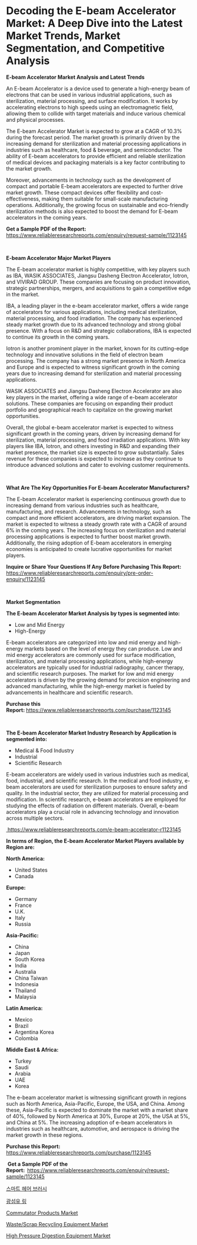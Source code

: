 <p><h1>Decoding the E-beam Accelerator Market: A Deep Dive into the Latest Market Trends, Market Segmentation, and Competitive Analysis</h1></p><p><strong>E-beam Accelerator Market Analysis and Latest Trends</strong></p>
<p><p>An E-beam Accelerator is a device used to generate a high-energy beam of electrons that can be used in various industrial applications, such as sterilization, material processing, and surface modification. It works by accelerating electrons to high speeds using an electromagnetic field, allowing them to collide with target materials and induce various chemical and physical processes.</p><p>The E-beam Accelerator Market is expected to grow at a CAGR of 10.3% during the forecast period. The market growth is primarily driven by the increasing demand for sterilization and material processing applications in industries such as healthcare, food & beverage, and semiconductor. The ability of E-beam accelerators to provide efficient and reliable sterilization of medical devices and packaging materials is a key factor contributing to the market growth.</p><p>Moreover, advancements in technology such as the development of compact and portable E-beam accelerators are expected to further drive market growth. These compact devices offer flexibility and cost-effectiveness, making them suitable for small-scale manufacturing operations. Additionally, the growing focus on sustainable and eco-friendly sterilization methods is also expected to boost the demand for E-beam accelerators in the coming years.</p></p>
<p><strong>Get a Sample PDF of the Report:&nbsp;</strong> <a href="https://www.reliableresearchreports.com/enquiry/request-sample/1123145">https://www.reliableresearchreports.com/enquiry/request-sample/1123145</a></p>
<p>&nbsp;</p>
<p><strong>E-beam Accelerator Major Market Players</strong></p>
<p><p>The E-beam accelerator market is highly competitive, with key players such as IBA, WASIK ASSOCIATES, Jiangsu Dasheng Electron Accelerator, Iotron, and VIVIRAD GROUP. These companies are focusing on product innovation, strategic partnerships, mergers, and acquisitions to gain a competitive edge in the market.</p><p>IBA, a leading player in the e-beam accelerator market, offers a wide range of accelerators for various applications, including medical sterilization, material processing, and food irradiation. The company has experienced steady market growth due to its advanced technology and strong global presence. With a focus on R&D and strategic collaborations, IBA is expected to continue its growth in the coming years.</p><p>Iotron is another prominent player in the market, known for its cutting-edge technology and innovative solutions in the field of electron beam processing. The company has a strong market presence in North America and Europe and is expected to witness significant growth in the coming years due to increasing demand for sterilization and material processing applications.</p><p>WASIK ASSOCIATES and Jiangsu Dasheng Electron Accelerator are also key players in the market, offering a wide range of e-beam accelerator solutions. These companies are focusing on expanding their product portfolio and geographical reach to capitalize on the growing market opportunities.</p><p>Overall, the global e-beam accelerator market is expected to witness significant growth in the coming years, driven by increasing demand for sterilization, material processing, and food irradiation applications. With key players like IBA, Iotron, and others investing in R&D and expanding their market presence, the market size is expected to grow substantially. Sales revenue for these companies is expected to increase as they continue to introduce advanced solutions and cater to evolving customer requirements.</p></p>
<p>&nbsp;</p>
<p><strong>What Are The Key Opportunities For E-beam Accelerator Manufacturers?</strong></p>
<p><p>The E-beam Accelerator market is experiencing continuous growth due to increasing demand from various industries such as healthcare, manufacturing, and research. Advancements in technology, such as compact and more efficient accelerators, are driving market expansion. The market is expected to witness a steady growth rate with a CAGR of around 6% in the coming years. The increasing focus on sterilization and material processing applications is expected to further boost market growth. Additionally, the rising adoption of E-beam accelerators in emerging economies is anticipated to create lucrative opportunities for market players.</p></p>
<p><strong>Inquire or Share Your Questions If Any Before Purchasing This Report:</strong> <a href="https://www.reliableresearchreports.com/enquiry/pre-order-enquiry/1123145">https://www.reliableresearchreports.com/enquiry/pre-order-enquiry/1123145</a></p>
<p>&nbsp;</p>
<p><strong>Market Segmentation</strong></p>
<p><strong>The E-beam Accelerator Market Analysis by types is segmented into:</strong></p>
<p><ul><li>Low and Mid Energy</li><li>High-Energy</li></ul></p>
<p><p>E-beam accelerators are categorized into low and mid energy and high-energy markets based on the level of energy they can produce. Low and mid energy accelerators are commonly used for surface modification, sterilization, and material processing applications, while high-energy accelerators are typically used for industrial radiography, cancer therapy, and scientific research purposes. The market for low and mid energy accelerators is driven by the growing demand for precision engineering and advanced manufacturing, while the high-energy market is fueled by advancements in healthcare and scientific research.</p></p>
<p><strong>Purchase this Report:&nbsp;</strong><a href="https://www.reliableresearchreports.com/purchase/1123145">https://www.reliableresearchreports.com/purchase/1123145</a></p>
<p>&nbsp;</p>
<p><strong>The E-beam Accelerator Market Industry Research by Application is segmented into:</strong></p>
<p><ul><li>Medical & Food Industry</li><li>Industrial</li><li>Scientific Research</li></ul></p>
<p><p>E-beam accelerators are widely used in various industries such as medical, food, industrial, and scientific research. In the medical and food industry, e-beam accelerators are used for sterilization purposes to ensure safety and quality. In the industrial sector, they are utilized for material processing and modification. In scientific research, e-beam accelerators are employed for studying the effects of radiation on different materials. Overall, e-beam accelerators play a crucial role in advancing technology and innovation across multiple sectors.</p></p>
<p><a href="https://www.reliableresearchreports.com/e-beam-accelerator-r1123145">&nbsp;https://www.reliableresearchreports.com/e-beam-accelerator-r1123145</a></p>
<p><strong>In terms of Region, the E-beam Accelerator Market Players available by Region are:</strong></p>
<p>
    <p> <strong> North America: </strong>
        <ul>
            <li>United States</li>
            <li>Canada</li>
        </ul>
        </p> 
    <p> <strong> Europe: </strong>
        <ul>
            <li>Germany</li>
            <li>France</li>
            <li>U.K.</li>
            <li>Italy</li>
            <li>Russia</li>
        </ul>
        </p> 
    <p> <strong> Asia-Pacific: </strong>
        <ul>
            <li>China</li>
            <li>Japan</li>
            <li>South Korea</li>
            <li>India</li>
            <li>Australia</li>
            <li>China Taiwan</li>
            <li>Indonesia</li>
            <li>Thailand</li>
            <li>Malaysia</li>
        </ul>
        </p> 
    <p> <strong> Latin America: </strong>
        <ul>
            <li>Mexico</li>
            <li>Brazil</li>
            <li>Argentina Korea</li>
            <li>Colombia</li>
        </ul>
        </p> 
    <p> <strong> Middle East & Africa: </strong>
        <ul>
            <li>Turkey</li>
            <li>Saudi</li>
            <li>Arabia</li>
            <li>UAE</li>
            <li>Korea</li>
        </ul>
    </p>
    </p>
<p><p>The e-beam accelerator market is witnessing significant growth in regions such as North America, Asia-Pacific, Europe, the USA, and China. Among these, Asia-Pacific is expected to dominate the market with a market share of 40%, followed by North America at 30%, Europe at 20%, the USA at 5%, and China at 5%. The increasing adoption of e-beam accelerators in industries such as healthcare, automotive, and aerospace is driving the market growth in these regions.</p></p>
<p><strong>Purchase this Report: </strong><a href="https://www.reliableresearchreports.com/purchase/1123145">https://www.reliableresearchreports.com/purchase/1123145</a></p>
<p>&nbsp;<strong>Get a Sample PDF of the Report:&nbsp;&nbsp;</strong><a href="https://www.reliableresearchreports.com/enquiry/request-sample/1123145">https://www.reliableresearchreports.com/enquiry/request-sample/1123145</a></p>
<p><strong></strong></p>
<p><p><a href="https://github.com/hook46569/Market-Research-Report-List-3/blob/main/776518772989.md">스마트 헤어 브러시</a></p><p><a href="https://github.com/JeromeRtyau89966/Market-Research-Report-List-3/blob/main/695025672988.md">광섬유 링</a></p><p><a href="https://github.com/DarrenSipes1990/Market-Research-Report-List-2/blob/main/commutator-products-market.md">Commutator Products Market</a></p><p><a href="https://github.com/kmatchooka/Market-Research-Report-List-1/blob/main/wastescrap-recycling-equipment-market.md">Waste/Scrap Recycling Equipment Market</a></p><p><a href="https://github.com/liliskanaya73/Market-Research-Report-List-1/blob/main/high-pressure-digestion-equipment-market.md">High Pressure Digestion Equipment Market</a></p></p>